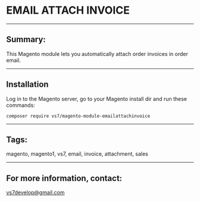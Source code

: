 # EMAIL ATTACH INVOICE

***

## Summary:

This Magento module lets you automatically attach order invoices in order email.

***

## Installation

Log in to the Magento server, go to your Magento install dir and run these commands:
```
composer require vs7/magento-module-emailattachinvoice
```
***

## Tags:

magento, magento1, vs7, email, invoice, attachment, sales

***
## For more information, contact:
<vs7develop@gmail.com>
